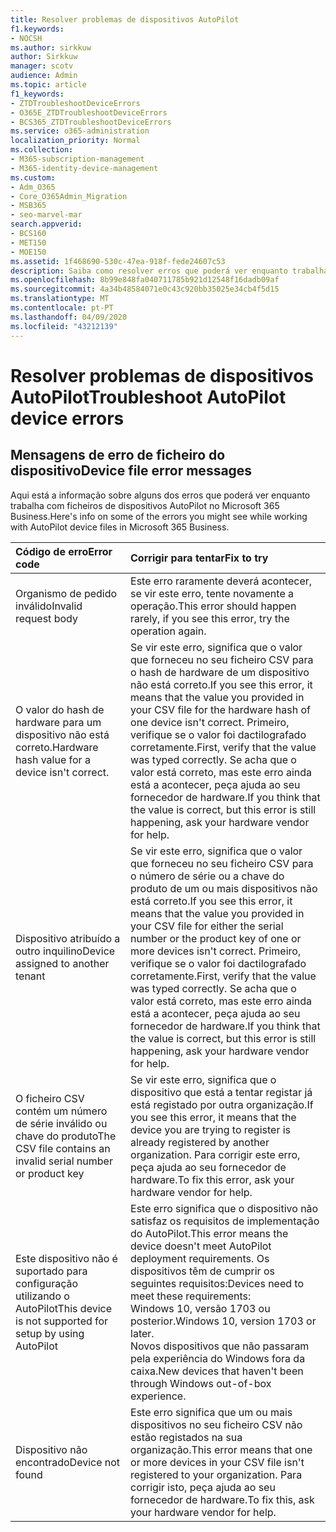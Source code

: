 ```yaml
---
title: Resolver problemas de dispositivos AutoPilot
f1.keywords:
- NOCSH
ms.author: sirkkuw
author: Sirkkuw
manager: scotv
audience: Admin
ms.topic: article
f1_keywords:
- ZTDTroubleshootDeviceErrors
- O365E_ZTDTroubleshootDeviceErrors
- BCS365_ZTDTroubleshootDeviceErrors
ms.service: o365-administration
localization_priority: Normal
ms.collection:
- M365-subscription-management
- M365-identity-device-management
ms.custom:
- Adm_O365
- Core_O365Admin_Migration
- MSB365
- seo-marvel-mar
search.appverid:
- BCS160
- MET150
- MOE150
ms.assetid: 1f468690-530c-47ea-918f-fede24607c53
description: Saiba como resolver erros que poderá ver enquanto trabalha com ficheiros de dispositivos AutoPilot no Microsoft 365 Business.
ms.openlocfilehash: 8b99e848fa040711785b921d12548f16dadb09af
ms.sourcegitcommit: 4a34b48584071e0c43c920bb35025e34cb4f5d15
ms.translationtype: MT
ms.contentlocale: pt-PT
ms.lasthandoff: 04/09/2020
ms.locfileid: "43212139"
---
```

# <a name="troubleshoot-autopilot-device-errors"></a><span data-ttu-id="0edf2-103">Resolver problemas de dispositivos AutoPilot</span><span class="sxs-lookup"><span data-stu-id="0edf2-103">Troubleshoot AutoPilot device errors</span></span>

## <a name="device-file-error-messages"></a><span data-ttu-id="0edf2-104">Mensagens de erro de ficheiro do dispositivo</span><span class="sxs-lookup"><span data-stu-id="0edf2-104">Device file error messages</span></span>

<span data-ttu-id="0edf2-105">Aqui está a informação sobre alguns dos erros que poderá ver enquanto trabalha com ficheiros de dispositivos AutoPilot no Microsoft 365 Business.</span><span class="sxs-lookup"><span data-stu-id="0edf2-105">Here's info on some of the errors you might see while working with AutoPilot device files in Microsoft 365 Business.</span></span> 
  
|<span data-ttu-id="0edf2-106">**Código de erro**</span><span class="sxs-lookup"><span data-stu-id="0edf2-106">**Error code**</span></span>|<span data-ttu-id="0edf2-107">**Corrigir para tentar**</span><span class="sxs-lookup"><span data-stu-id="0edf2-107">**Fix to try**</span></span>|
|:-----|:-----|
|<span data-ttu-id="0edf2-108">Organismo de pedido inválido</span><span class="sxs-lookup"><span data-stu-id="0edf2-108">Invalid request body</span></span>  <br/> |<span data-ttu-id="0edf2-109">Este erro raramente deverá acontecer, se vir este erro, tente novamente a operação.</span><span class="sxs-lookup"><span data-stu-id="0edf2-109">This error should happen rarely, if you see this error, try the operation again.</span></span>  <br/> |
|<span data-ttu-id="0edf2-110">O valor do hash de hardware para um dispositivo não está correto.</span><span class="sxs-lookup"><span data-stu-id="0edf2-110">Hardware hash value for a device isn't correct.</span></span>  <br/> |<span data-ttu-id="0edf2-111">Se vir este erro, significa que o valor que forneceu no seu ficheiro CSV para o hash de hardware de um dispositivo não está correto.</span><span class="sxs-lookup"><span data-stu-id="0edf2-111">If you see this error, it means that the value you provided in your CSV file for the hardware hash of one device isn't correct.</span></span> <span data-ttu-id="0edf2-112">Primeiro, verifique se o valor foi dactilografado corretamente.</span><span class="sxs-lookup"><span data-stu-id="0edf2-112">First, verify that the value was typed correctly.</span></span> <span data-ttu-id="0edf2-113">Se acha que o valor está correto, mas este erro ainda está a acontecer, peça ajuda ao seu fornecedor de hardware.</span><span class="sxs-lookup"><span data-stu-id="0edf2-113">If you think that the value is correct, but this error is still happening, ask your hardware vendor for help.</span></span>  <br/> |
|<span data-ttu-id="0edf2-114">Dispositivo atribuído a outro inquilino</span><span class="sxs-lookup"><span data-stu-id="0edf2-114">Device assigned to another tenant</span></span>  <br/> |<span data-ttu-id="0edf2-115">Se vir este erro, significa que o valor que forneceu no seu ficheiro CSV para o número de série ou a chave do produto de um ou mais dispositivos não está correto.</span><span class="sxs-lookup"><span data-stu-id="0edf2-115">If you see this error, it means that the value you provided in your CSV file for either the serial number or the product key of one or more devices isn't correct.</span></span> <span data-ttu-id="0edf2-116">Primeiro, verifique se o valor foi dactilografado corretamente.</span><span class="sxs-lookup"><span data-stu-id="0edf2-116">First, verify that the value was typed correctly.</span></span> <span data-ttu-id="0edf2-117">Se acha que o valor está correto, mas este erro ainda está a acontecer, peça ajuda ao seu fornecedor de hardware.</span><span class="sxs-lookup"><span data-stu-id="0edf2-117">If you think that the value is correct, but this error is still happening, ask your hardware vendor for help.</span></span>  <br/> |
|<span data-ttu-id="0edf2-118">O ficheiro CSV contém um número de série inválido ou chave do produto</span><span class="sxs-lookup"><span data-stu-id="0edf2-118">The CSV file contains an invalid serial number or product key</span></span>  <br/> |<span data-ttu-id="0edf2-119">Se vir este erro, significa que o dispositivo que está a tentar registar já está registado por outra organização.</span><span class="sxs-lookup"><span data-stu-id="0edf2-119">If you see this error, it means that the device you are trying to register is already registered by another organization.</span></span> <span data-ttu-id="0edf2-120">Para corrigir este erro, peça ajuda ao seu fornecedor de hardware.</span><span class="sxs-lookup"><span data-stu-id="0edf2-120">To fix this error, ask your hardware vendor for help.</span></span>  <br/> |
|<span data-ttu-id="0edf2-121">Este dispositivo não é suportado para configuração utilizando o AutoPilot</span><span class="sxs-lookup"><span data-stu-id="0edf2-121">This device is not supported for setup by using AutoPilot</span></span>  <br/> | <span data-ttu-id="0edf2-122">Este erro significa que o dispositivo não satisfaz os requisitos de implementação do AutoPilot.</span><span class="sxs-lookup"><span data-stu-id="0edf2-122">This error means the device doesn't meet AutoPilot deployment requirements.</span></span> <span data-ttu-id="0edf2-123">Os dispositivos têm de cumprir os seguintes requisitos:</span><span class="sxs-lookup"><span data-stu-id="0edf2-123">Devices need to meet these requirements:</span></span>  <br/>  <span data-ttu-id="0edf2-124">Windows 10, versão 1703 ou posterior.</span><span class="sxs-lookup"><span data-stu-id="0edf2-124">Windows 10, version 1703 or later.</span></span>  <br/>  <span data-ttu-id="0edf2-125">Novos dispositivos que não passaram pela experiência do Windows fora da caixa.</span><span class="sxs-lookup"><span data-stu-id="0edf2-125">New devices that haven't been through Windows out-of-box experience.</span></span>  <br/> |
|<span data-ttu-id="0edf2-126">Dispositivo não encontrado</span><span class="sxs-lookup"><span data-stu-id="0edf2-126">Device not found</span></span>  <br/> |<span data-ttu-id="0edf2-127">Este erro significa que um ou mais dispositivos no seu ficheiro CSV não estão registados na sua organização.</span><span class="sxs-lookup"><span data-stu-id="0edf2-127">This error means that one or more devices in your CSV file isn't registered to your organization.</span></span> <span data-ttu-id="0edf2-128">Para corrigir isto, peça ajuda ao seu fornecedor de hardware.</span><span class="sxs-lookup"><span data-stu-id="0edf2-128">To fix this, ask your hardware vendor for help.</span></span>  <br/> |
